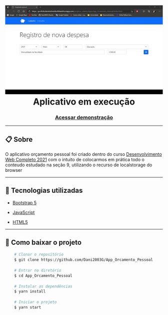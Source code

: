 <h1 align="center">
    <img src="gif/app_orcamento_pessoal.gif">
    <figcaption>Aplicativo em execução</figcaption>
</h1>

<h3 align="center">
    <a href="https://portfoliodanielalmeida.000webhostapp.com/projetos/apps/app_orcamento_pessoal/">Acessar demonstração</a>
</h3>

---

## 📋 Sobre
O aplicativo orçamento pessoal foi criado dentro do curso [Desenvolvimento Web Completo 2021](https://www.udemy.com/course/web-completo/) com o intuito de colocarmos em prática todo o conteudo estudado na seção 9, utilizando o recurso de localstorage do browser

---

## 🚀 Tecnologias utilizadas

- [Bootstrap 5](https://getbootstrap.com/docs/5.0/getting-started/introduction/)

- [JavaScript](https://www.w3schools.com/js/default.asp)

- [HTML5](https://www.w3schools.com/html/default.asp)

---

## 📁 Como baixar o projeto

```bash
    # Clonar o repositório
    $ git clone https://github.com/Dani2003G/App_Orcamento_Pessoal

    # Entrar no diretório
    $ cd App_Orcamento_Pessoal

    # Instalar as dependências
    $ yarn install

    # Iniciar o projeto
    $ yarn start
```